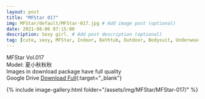 ```yaml
---
layout: post
title: "MFStar 017"
img: MFStar/default/MFStar-017.jpg # Add image post (optional)
date: 2021-08-06 07:15:00
description: Sexy girl. # Add post description (optional)
tag: [cute, sexy, MFStar, Indoor, Bathtub, Outdoor, Bodysuit, Underwear, Cosplay, Big Tits, Tattoo, CHINAGIRLS]
---
```

MFStar Vol.017  
Model: 夏小秋秋秋    
Images in download package have full quality                    
Google Drive [Download Full](http://gestyy.com/eoGMrd){:target="_blank"}

{% include image-gallery.html folder="/assets/img/MFStar/MFStar-017/" %}

